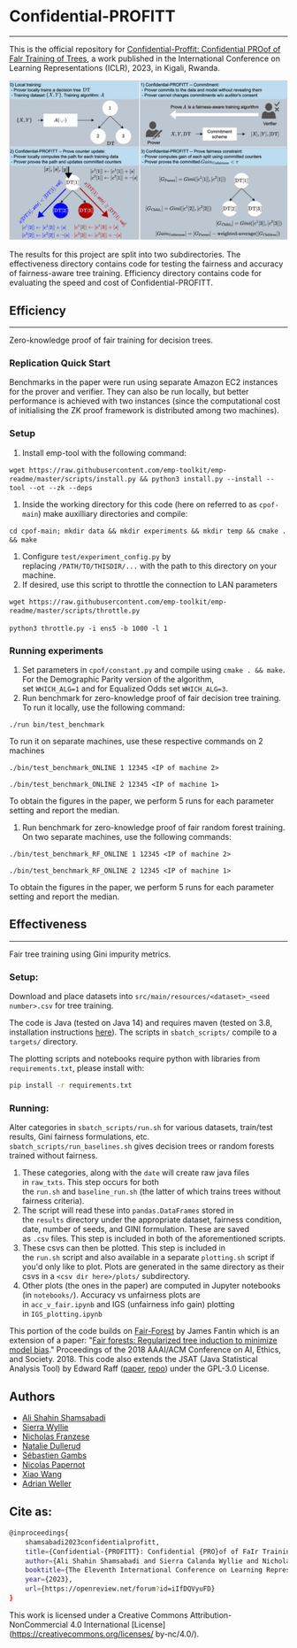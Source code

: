 # Confidential-PROFITT

---

This is the official repository for [Confidential-Proffit: Confidential PROof of FaIr Training of Trees](https://openreview.net/pdf?id=iIfDQVyuFD), a work published in the International Conference on Learning Representations (ICLR), 2023, in Kigali, Rwanda. 

![BD.png](BD.png)

The results for this project are split into two subdirectories. The effectiveness directory contains code for testing the fairness and accuracy of fairness-aware tree training. Efficiency directory contains code for evaluating the speed and cost of Confidential-PROFITT.

## Efficiency

---

Zero-knowledge proof of fair training for decision trees.

### Replication Quick Start

Benchmarks in the paper were run using separate Amazon EC2 instances for the prover and verifier. They can also be run locally, but better performance is achieved with two instances (since the computational cost of initialising the ZK proof framework is distributed among two machines).

### Setup

1. Install emp-tool with the following command:

```
wget https://raw.githubusercontent.com/emp-toolkit/emp-readme/master/scripts/install.py && python3 install.py --install --tool --ot --zk --deps
```

1. Inside the working directory for this code (here on referred to as `cpof-main`) make auxilliary directories and compile:

```
cd cpof-main; mkdir data && mkdir experiments && mkdir temp && cmake . && make
```

1. Configure `test/experiment_config.py` by replacing `/PATH/TO/THISDIR/...` with the path to this directory on your machine.
2. If desired, use this script to throttle the connection to LAN parameters

```
wget https://raw.githubusercontent.com/emp-toolkit/emp-readme/master/scripts/throttle.py

python3 throttle.py -i ens5 -b 1000 -l 1
```

### Running experiments

1. Set parameters in `cpof/constant.py` and compile using `cmake . && make`. For the Demographic Parity version of the algorithm, set `WHICH_ALG=1` and for Equalized Odds set `WHICH_ALG=3`.
2. Run benchmark for zero-knowledge proof of fair decision tree training. To run it locally, use the following command:

```
./run bin/test_benchmark
```

To run it on separate machines, use these respective commands on 2 machines

```
./bin/test_benchmark_ONLINE 1 12345 <IP of machine 2>
```

```
./bin/test_benchmark_ONLINE 2 12345 <IP of machine 1>
```

To obtain the figures in the paper, we perform 5 runs for each parameter setting and report the median.

1. Run benchmark for zero-knowledge proof of fair random forest training. On two separate machines, use the following commands:

```
./bin/test_benchmark_RF_ONLINE 1 12345 <IP of machine 2>
```

```
./bin/test_benchmark_RF_ONLINE 2 12345 <IP of machine 1>
```

To obtain the figures in the paper, we perform 5 runs for each parameter setting and report the median.

## Effectiveness

---

Fair tree training using Gini impurity metrics. 

### Setup:

Download and place datasets into `src/main/resources/<dataset>_<seed number>.csv` for tree training. 

The code is Java (tested on Java 14) and requires maven (tested on 3.8, installation instructions [here](https://maven.apache.org/install.html)). The scripts in `sbatch_scripts/` compile to a `targets/` directory.

The plotting scripts and notebooks require python with libraries from `requirements.txt`, please install with:

```bash
pip install -r requirements.txt
```

### Running:

Alter categories in `sbatch_scripts/run.sh` for various datasets, train/test results, Gini fairness formulations, etc. `sbatch_scripts/run_baselines.sh` gives decision trees or random forests trained without fairness.

1. These categories, along with the `date` will create raw java files in `raw_txts`. This step occurs for both the `run.sh` and `baseline_run.sh` (the latter of which trains trees without fairness criteria).
2. The script will read these into `pandas.DataFrames` stored in the `results` directory under the appropriate dataset, fairness condition, date, number of seeds, and GINI formulation. These are saved as `.csv` files. This step is included in both of the aforementioned scripts.
3. These csvs can then be plotted. This step is included in the `run.sh` script and also available in a separate `plotting.sh` script if you'd only like to plot. Plots are generated in the same directory as their csvs in a `<csv dir here>/plots/` subdirectory.
4. Other plots (the ones in the paper) are computed in Jupyter notebooks (in `notebooks/`). Accuracy vs unfairness plots are in `acc_v_fair.ipynb` and IGS (unfairness info gain) plotting in `IGS_plotting.ipynb`

This portion of the code builds on [Fair-Forest](https://github.com/jfantinhardesty/Fair-Forest) by James Fantin which is an extension of a paper: "[Fair forests: Regularized tree induction to minimize model bias](https://arxiv.org/abs/1712.08197)." Proceedings of the 2018 AAAI/ACM Conference on AI, Ethics, and Society. 2018. This code also extends the JSAT (Java Statistical Analysis Tool) by Edward Raff ([paper](https://www.jmlr.org/papers/v18/16-131.html), [repo](https://github.com/EdwardRaff/JSAT)) under the GPL-3.0 License.

## Authors

- [Ali Shahin Shamsabadi](https://alishahin.github.io/)
- [Sierra Wyllie](https://www.syntelliga.net/)
- [Nicholas Franzese](https://granoia.github.io/)
- [Natalie Dullerud](https://ndullerud.github.io/)
- [Sébastien Gambs](https://professeurs.uqam.ca/professeur/gambs.sebastien/)
- [Nicolas Papernot](https://www.papernot.fr/)
- [Xiao Wang](https://wangxiao1254.github.io/)
- [Adrian Weller](https://mlg.eng.cam.ac.uk/adrian/)

## Cite as:

```bash
@inproceedings{
	shamsabadi2023confidentialprofitt,
	title={Confidential-{PROFITT}: Confidential {PRO}of of FaIr Training of Trees},
	author={Ali Shahin Shamsabadi and Sierra Calanda Wyllie and Nicholas Franzese and Natalie Dullerud and S{\'e}bastien Gambs and Nicolas Papernot and Xiao Wang and Adrian Weller},
	booktitle={The Eleventh International Conference on Learning Representations },
	year={2023},
	url={https://openreview.net/forum?id=iIfDQVyuFD}
}
```

This work is licensed under a Creative Commons Attribution-NonCommercial 4.0 International [License](https://creativecommons.org/licenses/ by-nc/4.0/).
